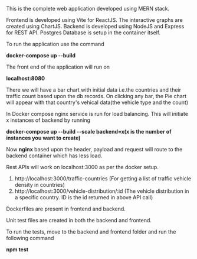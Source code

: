 This is the complete web application developed using MERN stack.

Frontend is developed using Vite for ReactJS. The interactive graphs are created using ChartJS.
Backend is developed using NodeJS and Express for REST API.
Postgres Database is setup in the container itself.

 

To run the application use the command 

  **docker-compose up --build**

 
   The front end of the application will run on 
   
   **localhost:8080**

   There we will have a bar chart with initial data i.e.the countries and their traffic count based upon the db records. On clicking any bar, the Pie chart will appear with that country's vehical data(the vehicle type and the count)

In Docker compose nginx service is run for load balancing. This will initiate x instances of backend by running

   **docker-compose up --build --scale backend=x(x is the number of instances you want to create)**

   Now **nginx** based upon the header, payload and request will route to the backend container which has less load.

Rest APIs will work on localhost:3000 as per the docker setup.

1. http://localhost:3000/traffic-countries (For getting a list of traffic vehicle density in countries)
2. http://localhost:3000/vehicle-distribution/:id (The vehicle distribution in a specific country. ID is the id returned in above API call)

Dockerfiles are present in frontend and backend.

Unit test files are created in both the backend and frontend.

To run the tests, move to the backend and frontend folder and run the following command

**npm test**



